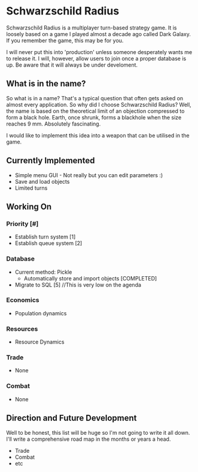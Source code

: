 # Schwarzschild Radius

Schwarzschild Radius is a multiplayer turn-based strategy game. It is loosely based on a game I played almost a decade ago called Dark Galaxy. If you remember the game, this may be for you.

I will never put this into 'production' unless someone desperately wants me to release it. I will, however, allow users to join once a proper database is up. Be aware that it will always be under develoment.

## What is in the name?

So what is in a name? That's a typical question that often gets asked on almost every application. 
So why did I choose Schwarzschild Radius? Well, the name is based on the theoretical limit of an objection compressed to form a black hole. Earth, once shrunk, forms a blackhole when the size reaches 9 mm. Absolutely
fascinating. 

I would like to implement this idea into a weapon that can be utilised in the game. 

## Currently Implemented
* Simple menu GUI - Not really but you can edit parameters :)
* Save and load objects
* Limited turns

## Working On
### Priority [#]
* Establish turn system [1]
* Establish queue system [2]

### Database
* Current method: Pickle
	* Automatically store and import objects [COMPLETED]
* Migrate to SQL [5] //This is very low on the agenda 

### Economics
* Population dynamics

### Resources
* Resource Dynamics

### Trade
* None

### Combat
* None

## Direction and Future Development

Well to be honest, this list will be huge so I'm not going to write it all down. 
I'll write a comprehensive road map in the months or years a head. 

* Trade
* Combat
* etc
